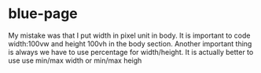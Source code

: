# blue-page
 My mistake was that I put width in pixel unit in body. It is important to code width:100vw and height 100vh in the body section. Another important thing is always we have to use percentage for width/height. It is actually better to use use min/max width or min/max heigh
